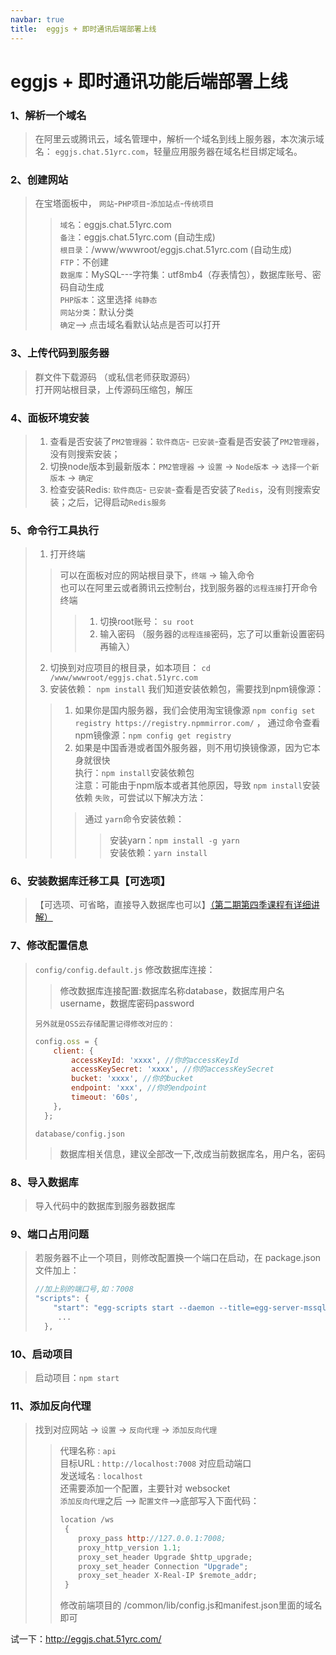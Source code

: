 ```yaml
---
navbar: true
title:  eggjs + 即时通讯后端部署上线
--- 
```



# eggjs + 即时通讯功能后端部署上线

### 1、解析一个域名
> 在阿里云或腾讯云，域名管理中，解析一个域名到线上服务器，本次演示域名： `eggjs.chat.51yrc.com`，轻量应用服务器在域名栏目绑定域名。<br/>

### 2、创建网站
> 在宝塔面板中， `网站`-`PHP项目`-`添加站点`-`传统项目` <br/>
>> `域名`：eggjs.chat.51yrc.com <br/>
>> `备注`：eggjs.chat.51yrc.com (自动生成)<br/>
>> `根目录`：/www/wwwroot/eggjs.chat.51yrc.com  (自动生成)<br/>
>> `FTP`：不创建<br/>
>> `数据库`：MySQL---字符集：utf8mb4（存表情包），数据库账号、密码自动生成<br/>
>> `PHP版本`：这里选择 `纯静态`<br/>
>> `网站分类`：默认分类<br/>
>> `确定`--> 点击域名看默认站点是否可以打开

### 3、上传代码到服务器
> 群文件下载源码 （或私信老师获取源码）<br/>
> 打开网站根目录，上传源码压缩包，解压 <br/>

### 4、面板环境安装
> 1. 查看是否安装了`PM2管理器`：`软件商店`- `已安装`-查看是否安装了`PM2管理器`，没有则搜索安装；<br/>
> 2. 切换node版本到最新版本：`PM2管理器` -> `设置` -> `Node版本` -> `选择一个新版本` -> `确定` <br/>
> 3. 检查安装Redis: `软件商店`- `已安装`-查看是否安装了`Redis`，没有则搜索安装；之后，记得启动`Redis服务`<br/>

### 5、命令行工具执行
> 1. 打开终端
>> 可以在面板对应的网站根目录下，`终端` -> 输入命令 <br/>
>> 也可以在阿里云或者腾讯云控制台，找到服务器的`远程连接`打开命令终端
>>> 1. 切换root账号： `su root` <br/>
>>> 2. 输入密码 （服务器的`远程连接`密码，忘了可以重新设置密码再输入）
> 2. 切换到对应项目的根目录，如本项目： `cd /www/wwwroot/eggjs.chat.51yrc.com`<br/>
> 3. 安装依赖： `npm install` 我们知道安装依赖包，需要找到npm镜像源：
>> 1. 如果你是国内服务器，我们会使用淘宝镜像源 `npm config set registry https://registry.npmmirror.com/` ， 通过命令查看npm镜像源：`npm config get registry` <br/>
>> 2. 如果是中国香港或者国外服务器，则不用切换镜像源，因为它本身就很快 <br/>
>> 执行：`npm install`安装依赖包<br/>
>> 注意：可能由于npm版本或者其他原因，导致 `npm install`安装依赖 `失败`，可尝试以下解决方法：
>>> 通过 `yarn`命令安装依赖：
>>>> 安装yarn：`npm install -g yarn` <br/>
>>>> 安装依赖：`yarn install`<br/>

### 6、安装数据库迁移工具【可选项】
> 【可选项、可省略，直接导入数据库也可以】<a href="/secondless/w-d/网站代码上线调试.html#八、安装数据库迁移工具-执行迁移命令" target="_blank">（第二期第四季课程有详细讲解）</a>

### 7、修改配置信息
> `config/config.default.js` 修改数据库连接： <br/>
>> 修改数据库连接配置:数据库名称database，数据库用户名username，数据库密码password  <br/>
>
> `另外就是OSS云存储配置记得修改对应的：`
> ```js
> config.oss = {
>     client: {
>         accessKeyId: 'xxxx', //你的accessKeyId
>         accessKeySecret: 'xxxx', //你的accessKeySecret
>         bucket: 'xxxx', //你的bucket
>         endpoint: 'xxx', //你的endpoint
>         timeout: '60s',
>     },
>   };
>```
> 
> `database/config.json` <br/>
>> 数据库相关信息，建议全部改一下,改成当前数据库名，用户名，密码 <br/>

### 8、导入数据库
> 导入代码中的数据库到服务器数据库

### 9、端口占用问题
> 若服务器不止一个项目，则修改配置换一个端口在启动，在 package.json 文件加上：
> ```js
> //加上别的端口号,如：7008
> "scripts": {
>     "start": "egg-scripts start --daemon --title=egg-server-mssql --sticky --port=7008",
>      ...
>   },
> ```

### 10、启动项目
> 启动项目：`npm start` <br/>

### 11、添加反向代理
> 找到对应网站 -> `设置` -> `反向代理` -> `添加反向代理`
>> 代理名称 : `api` <br/>
>> 目标URL : `http://localhost:7008` 对应启动端口 <br/>
>> 发送域名 : `localhost` <br/>
> 还需要添加一个配置，主要针对 websocket <br/>
>> `添加反向代理`之后 --> `配置文件`-->底部写入下面代码：
>> ```js
>> location /ws
>>  {
>>     proxy_pass http://127.0.0.1:7008;
>>     proxy_http_version 1.1;
>>     proxy_set_header Upgrade $http_upgrade;
>>     proxy_set_header Connection "Upgrade";
>>     proxy_set_header X-Real-IP $remote_addr;
>>  }
>> ```
>> 修改前端项目的 /common/lib/config.js和manifest.json里面的域名即可

试一下：<http://eggjs.chat.51yrc.com/>
